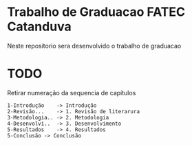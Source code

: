 # Trabalho de Graduacao FATEC Catanduva
Neste repositorio sera desenvolvido o trabalho de graduacao

# TODO

Retirar numeração da sequencia de capítulos

	1-Introdução	-> Introdução
	2-Revisão...	-> 1. Revisão de literarura
	3-Metodologia..	-> 2. Metodologia
	4-Desenvolvi..	-> 3. Desenvolvimento
	5-Resultados	-> 4. Resultados
	5-Conclusão	-> Conclusão


